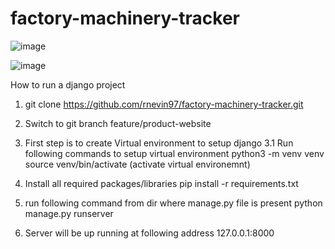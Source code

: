 # factory-machinery-tracker

![image](https://github.com/user-attachments/assets/11ba8bd1-d6d7-4858-a0e1-2a812790007b)

![image](https://github.com/user-attachments/assets/6a3094b8-ba5f-419e-87a2-1be8aa65ad8c)


How to run a django project

1. git clone https://github.com/rnevin97/factory-machinery-tracker.git

2. Switch to git branch feature/product-website

3. First step is to create Virtual environment to setup django
    3.1  Run following commands to setup virtual environment
         python3 -m venv venv
         source venv/bin/activate (activate virtual environemnt)

4. Install all required packages/libraries
    pip install -r requirements.txt

5. run following command from dir where manage.py file is present
    python manage.py runserver

6. Server will be up running at following address 127.0.0.1:8000
